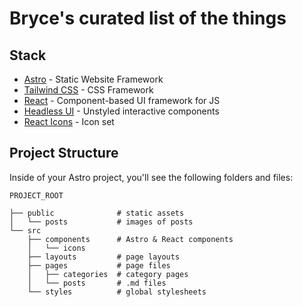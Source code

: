 # Bryce's curated list of the things

## Stack

- [Astro](https://astro.build/) - Static Website Framework
- [Tailwind CSS](https://tailwindui.com/) - CSS Framework
- [React](https://reactjs.org/) - Component-based UI framework for JS
- [Headless UI](https://headlessui.com/) - Unstyled interactive components
- [React Icons](https://react-icons.github.io/react-icons/) - Icon set

## Project Structure

Inside of your Astro project, you'll see the following folders and files:

```
PROJECT_ROOT

├── public              # static assets
│   └── posts           # images of posts
└── src
    ├── components      # Astro & React components
    │   └── icons
    ├── layouts         # page layouts
    ├── pages           # page files
    │   ├── categories  # category pages
    │   └── posts       # .md files
    └── styles          # global stylesheets
```
